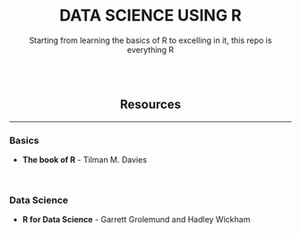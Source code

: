<!DOCTYPE html>
<html>
<body>

<h1 align = 'center'>DATA SCIENCE USING R</h1>
<p align = 'center'>Starting from learning the basics of R to excelling in it, this repo is everything R</p>

<br></br>

<h2 align = 'center'>Resources</h2>
<hr>
<h3>Basics</h3>
<ul><li>
  <b>The book of R</b> - Tilman M. Davies
</li>
</ul>
<br>
<h3>Data Science</h3>
<ul><li>
  <b>R for Data Science</b> - Garrett Grolemund and Hadley Wickham
</li>
</ul>

</body>
</html>
